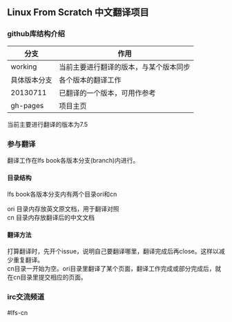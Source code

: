 ## Linux From Scratch 中文翻译项目


### github库结构介绍
|分支|作用|
|-----|-----|
|working|当前主要进行翻译的版本，与某个版本同步|
|具体版本分支|各个版本的翻译工作|
|20130711|已翻译的一个版本，可用作参考|
|gh-pages|项目主页|
当前主要进行翻译的版本为7.5


### 参与翻译
翻译工作在lfs book各版本分支(branch)内进行。
#### 目录结构
lfs book各版本分支内有两个目录ori和cn  

ori 目录内存放英文原文档，用于翻译对照  
cn  目录内存放翻译后的中文文档

#### 翻译方法
打算翻译时，先开个issue，说明自己要翻译哪里，翻译完成后再close。这样以减少重复翻译。  
cn目录一开始为空。ori目录里翻译了某个页面，翻译工作完成或部分完成后，就在cn目录里提交相应的页面。


### irc交流频道
\#lfs-cn
